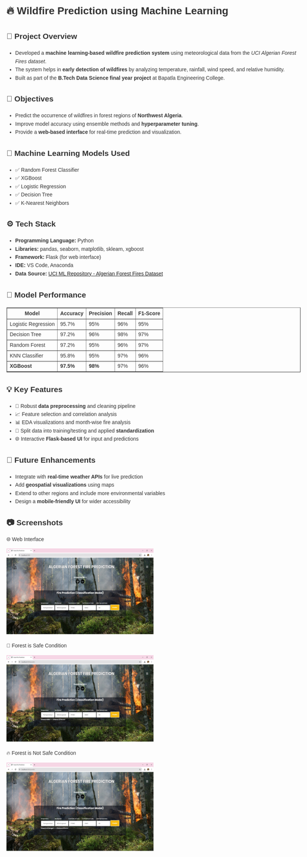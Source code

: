 <!DOCTYPE html>
<html lang="en">
<head>
  <meta charset="UTF-8">
</head>
<body style="font-family:Arial, sans-serif; line-height:1.6; color:#333; padding:20px; max-width:800px; margin:auto;">

  <h1>🔥 Wildfire Prediction using Machine Learning</h1>

  <h2>📘 Project Overview</h2>
  <ul>
    <li>Developed a <strong>machine learning-based wildfire prediction system</strong> using meteorological data from the <em>UCI Algerian Forest Fires dataset</em>.</li>
    <li>The system helps in <strong>early detection of wildfires</strong> by analyzing temperature, rainfall, wind speed, and relative humidity.</li>
    <li>Built as part of the <strong>B.Tech Data Science final year project</strong> at Bapatla Engineering College.</li>
  </ul>

  <h2>🎯 Objectives</h2>
  <ul>
    <li>Predict the occurrence of wildfires in forest regions of <strong>Northwest Algeria</strong>.</li>
    <li>Improve model accuracy using ensemble methods and <strong>hyperparameter tuning</strong>.</li>
    <li>Provide a <strong>web-based interface</strong> for real-time prediction and visualization.</li>
  </ul>

  <h2>🧠 Machine Learning Models Used</h2>
  <ul>
    <li>✅ Random Forest Classifier</li>
    <li>✅ XGBoost</li>
    <li>✅ Logistic Regression</li>
    <li>✅ Decision Tree</li>
    <li>✅ K-Nearest Neighbors</li>
  </ul>

  <h2>⚙️ Tech Stack</h2>
  <ul>
    <li><strong>Programming Language:</strong> Python</li>
    <li><strong>Libraries:</strong> pandas, seaborn, matplotlib, sklearn, xgboost</li>
    <li><strong>Framework:</strong> Flask (for web interface)</li>
    <li><strong>IDE:</strong> VS Code, Anaconda</li>
    <li><strong>Data Source:</strong> <a href="https://archive.ics.uci.edu/" target="_blank">UCI ML Repository - Algerian Forest Fires Dataset</a></li>
  </ul>

  <h2>🧪 Model Performance</h2>
  <table border="1" cellpadding="8" cellspacing="0" style="border-collapse: collapse;">
    <thead>
      <tr>
        <th>Model</th>
        <th>Accuracy</th>
        <th>Precision</th>
        <th>Recall</th>
        <th>F1-Score</th>
      </tr>
    </thead>
    <tbody>
      <tr>
        <td>Logistic Regression</td>
        <td>95.7%</td>
        <td>95%</td>
        <td>96%</td>
        <td>95%</td>
      </tr>
      <tr>
        <td>Decision Tree</td>
        <td>97.2%</td>
        <td>96%</td>
        <td>98%</td>
        <td>97%</td>
      </tr>
      <tr>
        <td>Random Forest</td>
        <td>97.2%</td>
        <td>95%</td>
        <td>96%</td>
        <td>97%</td>
      </tr>
      <tr>
        <td>KNN Classifier</td>
        <td>95.8%</td>
        <td>95%</td>
        <td>97%</td>
        <td>96%</td>
      </tr>
      <tr>
        <td><strong>XGBoost</strong></td>
        <td><strong>97.5%</strong></td>
        <td><strong>98%</strong></td>
        <td>97%</td>
        <td>96%</td>
      </tr>
    </tbody>
  </table>

  <h2>💡 Key Features</h2>
  <ul>
    <li>🧹 Robust <strong>data preprocessing</strong> and cleaning pipeline</li>
    <li>📈 Feature selection and correlation analysis</li>
    <li>📊 EDA visualizations and month-wise fire analysis</li>
    <li>🧪 Split data into training/testing and applied <strong>standardization</strong></li>
    <li>🌐 Interactive <strong>Flask-based UI</strong> for input and predictions</li>
  </ul>

  <h2>🚀 Future Enhancements</h2>
  <ul>
    <li>Integrate with <strong>real-time weather APIs</strong> for live prediction</li>
    <li>Add <strong>geospatial visualizations</strong> using maps</li>
    <li>Extend to other regions and include more environmental variables</li>
    <li>Design a <strong>mobile-friendly UI</strong> for wider accessibility</li>
  </ul>

  <h2>📷 Screenshots</h2>

  <p>🌐 Web Interface</p>
  <img src="images/result1.png" alt="Web App Interface" width="400" />

  <p>🌲 Forest is Safe Condition</p>
  <img src="images/result2.png" alt="Forest is Safe" width="400" />

  <p>🔥 Forest is Not Safe Condition</p>
  <img src="images/result3.png" alt="Forest is Not Safe" width="400" />
  

</body>
</html>

